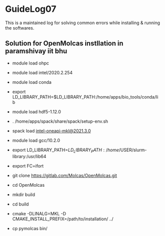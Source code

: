 # GuideLog07
This is a maintained log for solving common errors while installing & running the softwares.

## Solution for OpenMolcas instllation in paramshivay iit bhu

* module load ohpc
* module load intel/2020.2.254
* module load conda
* export LD_LIBRARY_PATH=$LD_LIBRARY_PATH:/home/apps/bio_tools/conda/lib
* module load hdf5-1.12.0
* . /home/apps/spack/share/spack/setup-env.sh
* spack load intel-oneapi-mkl@2021.3.0
* module load gcc/10.2.0
* export LD_LIBRARY_PATH=$LD_LIBRARY_PATH:/home/$USER/slurm-library:/usr/lib64
* export FC=ifort

* git clone https://gitlab.com/Molcas/OpenMolcas.git
* cd OpenMolcas
* mkdir build
* cd build
* cmake -DLINALG=MKL -D CMAKE_INSTALL_PREFIX=/path/to/installation/ ../
* cp pymolcas bin/ 
